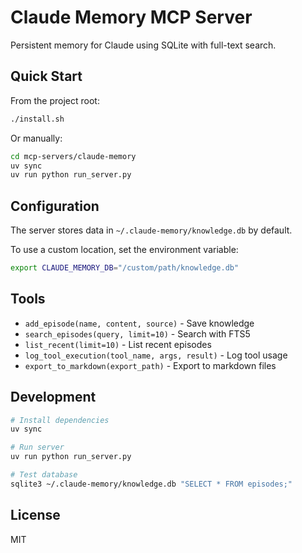 # Claude Memory MCP Server

Persistent memory for Claude using SQLite with full-text search.

## Quick Start

From the project root:
```bash
./install.sh
```

Or manually:
```bash
cd mcp-servers/claude-memory
uv sync
uv run python run_server.py
```

## Configuration

The server stores data in `~/.claude-memory/knowledge.db` by default.

To use a custom location, set the environment variable:
```bash
export CLAUDE_MEMORY_DB="/custom/path/knowledge.db"
```

## Tools

- `add_episode(name, content, source)` - Save knowledge
- `search_episodes(query, limit=10)` - Search with FTS5
- `list_recent(limit=10)` - List recent episodes
- `log_tool_execution(tool_name, args, result)` - Log tool usage
- `export_to_markdown(export_path)` - Export to markdown files

## Development

```bash
# Install dependencies
uv sync

# Run server
uv run python run_server.py

# Test database
sqlite3 ~/.claude-memory/knowledge.db "SELECT * FROM episodes;"
```

## License

MIT
